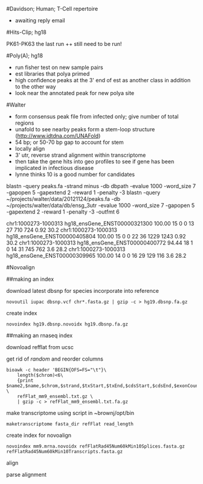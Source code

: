 #Davidson; Human; T-Cell repertoire

+ awaiting reply email

#Hits-Clip; hg18

PK61-PK63 the last run
++ still need to be run!

#Poly(A); hg18

+ run fisher test on new sample pairs
+ est libraries that polya primed
+ high confidence peaks at the 3' end of est as another class in addition to the other way
+ look near the annotated peak for new polya site

#Walter

* form consensus peak file from infected only; give number of total regions
* unafold to see nearby peaks form a stem-loop structure (http://www.idtdna.com/UNAFold)
* 54 bp; or 50-70 bp gap to account for stem
* locally align
* 3' utr, reverse strand alignment within transcriptome
* then take the gene hits into geo profiles to see if gene has been implicated in infectious disease
* lynne thinks 10 is a good number for candidates

blastn -query peaks.fa -strand minus -db dbpath -evalue 1000 -word_size 7 -gapopen 5 -gapextend 2 -reward 1 -penalty -3
blastn -query ~/projects/walter/data/20121124/peaks.fa -db ~/projects/walter/data/db/ensg_3utr -evalue 1000 -word_size 7 -gapopen 5 -gapextend 2 -reward 1 -penalty -3 -outfmt 6

chr1:1000273-1000313	hg18_ensGene_ENST00000321300	100.00	15	0	0	13	27	710	724	0.92	30.2
chr1:1000273-1000313	hg18_ensGene_ENST00000405804	100.00	15	0	0	22	36	1229	1243	0.92	30.2
chr1:1000273-1000313	hg18_ensGene_ENST00000400772	94.44	18	1	0	14	31	745	762	3.6	28.2
chr1:1000273-1000313	hg18_ensGene_ENST00000309965	100.00	14	0	0	16	29	129	116	3.6	28.2

#Novoalign

##making an index

download latest dbsnp for species
incorporate into reference

```
novoutil iupac dbsnp.vcf chr*.fasta.gz | gzip -c > hg19.dbsnp.fa.gz
```

create index

```
novoindex hg19.dbsnp.novoidx hg19.dbsnp.fa.gz
```

##making an rnaseq index

download refflat from ucsc

get rid of *random* and reorder columns

```
bioawk -c header 'BEGIN{OFS=FS="\t"}\
    length($chrom)<6\
    {print $name2,$name,$chrom,$strand,$txStart,$txEnd,$cdsStart,$cdsEnd,$exonCount,$exonStarts,$exonEnds}' \
    refFlat_mm9_ensembl.txt.gz \
    | gzip -c > refFlat_mm9_ensembl.txt.fa.gz
```

make transcriptome using script in ~brownj/opt/bin

```
maketranscriptome fasta_dir refFlat read_length
```

create index for novoalign

```
novoindex mm9.mrna.novoidx refFlatRad45Num60kMin10Splices.fasta.gz refFlatRad45Num60kMin10Transcripts.fasta.gz
```

align

parse alignment
